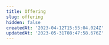 ```yaml
---
title: Offering
slug: offering
hidden: false
createdAt: '2023-04-12T15:55:04.024Z'
updatedAt: '2023-05-31T08:47:58.676Z'
---
```

